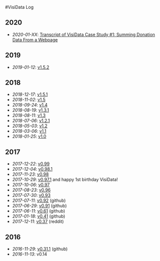 #VisiData Log

## 2020

* *2020-01-XX*: [Transcript of VisiData Case Study #1: Summing Donation Data From a Webpage](2020/case-study-1)

## 2019

* *2019-01-12*: [v1.5.2](2019/v1.5.2)

## 2018

* *2018-12-17*: [v1.5.1](2018/v1.5.1)
* *2018-11-02*: [v1.5](2018/v1.5)
* *2018-09-24*: [v1.4](2018/v1.4)
* *2018-08-19*: [v1.3.1](2018/v1.3.1)
* *2018-08-11*: [v1.3](2018/v1.3)
* *2018-07-06*: [v1.2.1](2018/v1.2.1)
* *2018-05-03*: [v1.2](2018/v1.2)
* *2018-03-06*: [v1.1](2018/v1.1)
* *2018-01-25*: [v1.0](2018/v1.0)

## 2017

* *2017-12-22*: [v0.99](2017/v0.99)
* *2017-12-04*: [v0.98.1](2017/v0.98.1)
* *2017-11-23*: [v0.98](2017/v0.98)
* *2017-10-29*: [v0.97.1](2017/v0.97.1) and happy 1st birthday VisiData!
* *2017-10-06*: [v0.97](2017/v0.97)
* *2017-08-23*: [v0.96](2017/v0.96)
* *2017-07-30*: [v0.93](2017/v0.93)
* *2017-07-11*: [v0.92](https://github.com/saulpw/visidata/releases/tag/v0.92) (github)
* *2017-06-29*: [v0.91](https://github.com/saulpw/visidata/releases/tag/v0.91) (github)
* *2017-06-11*: [v0.61](https://github.com/saulpw/visidata/releases/tag/v0.61) (github)
* *2017-01-18*: [v0.41](https://github.com/saulpw/visidata/releases/tag/v0.41) (github)
* *2017-12-11*: [v0.37](https://www.reddit.com/r/pystats/comments/5hpph6/please_help_test_my_new_cursestextmode_data/) (reddit)

## 2016

* *2016-11-29*: [v0.31.1](https://github.com/saulpw/visidata/releases/tag/v0.31.1) (github)
* *2016-11-13*: v0.14
